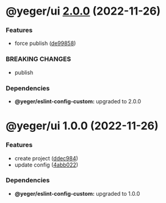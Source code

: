 # @yeger/ui [2.0.0](https://github.com/DerYeger/msr-test/compare/@yeger/ui@1.0.0...@yeger/ui@2.0.0) (2022-11-26)


### Features

* force publish ([de99858](https://github.com/DerYeger/msr-test/commit/de99858b16996628948809ed97ce4f549887f327))


### BREAKING CHANGES

* publish





### Dependencies

* **@yeger/eslint-config-custom:** upgraded to 2.0.0

# @yeger/ui 1.0.0 (2022-11-26)


### Features

* create project ([ddec984](https://github.com/DerYeger/msr-test/commit/ddec9843eef1374b40f2506e80be332ee697d615))
* update config ([4abb022](https://github.com/DerYeger/msr-test/commit/4abb022b8ab25f028173b470e09eeb8547e6ebb7))





### Dependencies

* **@yeger/eslint-config-custom:** upgraded to 1.0.0
